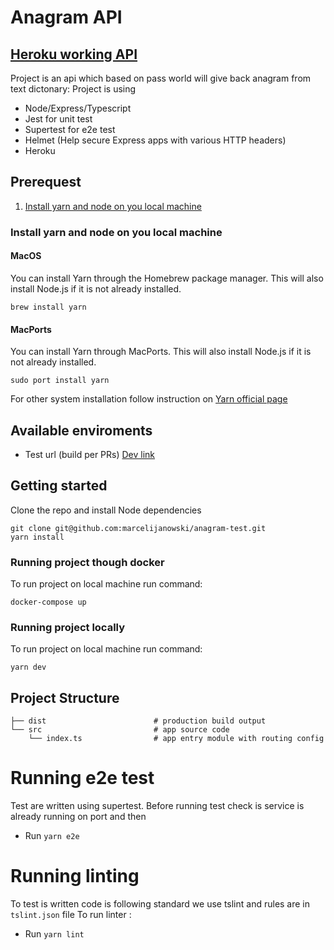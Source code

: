 # Anagram API
## [Heroku working API](https://anagram-moj-test.herokuapp.com/crepitus)
Project is an api which based on pass world will give back anagram from text dictonary:
Project is using 
- Node/Express/Typescript
- Jest for unit test
- Supertest for e2e test
- Helmet (Help secure Express apps with various HTTP headers)
- Heroku 



## Prerequest

1. [Install yarn and node on you local machine](#install-yarn-and-node-on-you-local-machine)

### Install yarn and node on you local machine
#### MacOS

You can install Yarn through the Homebrew package manager. This will also install Node.js if it is not already installed.
```
brew install yarn
```
#### MacPorts

You can install Yarn through MacPorts. This will also install Node.js if it is not already installed.
```
sudo port install yarn
```
For other system installation follow instruction on [Yarn official page](https://yarnpkg.com/en/docs/install#windows-stable)

## Available enviroments

* Test url (build per PRs) [Dev link](https://anagram-moj-test.herokuapp.com/crepitus)

## Getting started 

Clone the repo and install Node dependencies
```
git clone git@github.com:marcelijanowski/anagram-test.git
yarn install
```

### Running project though docker
To run project on local machine run command:

```
docker-compose up
```

### Running project locally
To run project on local machine run command:
```
yarn dev
```

## Project Structure

```
├── dist                        # production build output
└── src                         # app source code
    └── index.ts                # app entry module with routing config

```

# Running e2e test

Test are written using supertest. Before running test check is service is already running on port and then

* Run `yarn e2e`

# Running linting

To test is written code is following standard we use tslint and rules are in `tslint.json` file
To run linter :

* Run `yarn lint`
